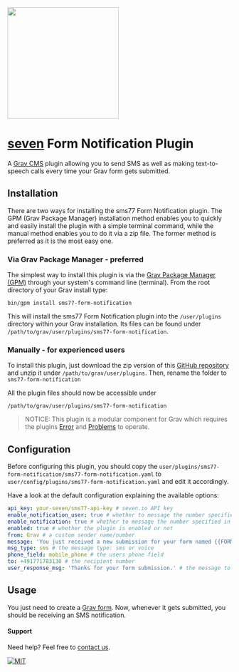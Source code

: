 <img src="https://www.seven.io/wp-content/uploads/Logo.svg" width="250" />

# [seven](https://www.seven.io) Form Notification Plugin

A [Grav CMS](https://github.com/getgrav/grav) plugin allowing you to send SMS as well as
making text-to-speech calls every time your Grav form gets submitted.

## Installation

There are two ways for installing the sms77 Form Notification plugin. The GPM (Grav
Package Manager) installation method enables you to quickly and easily install the plugin
with a simple terminal command, while the manual method enables you to do it via a zip
file. The former method is preferred as it is the most easy one.

### Via Grav Package Manager - preferred

The simplest way to install this plugin is via
the [Grav Package Manager (GPM)](https://learn.getgrav.org/advanced/grav-gpm) through your
system's command line (terminal). From the root directory of your Grav install type:

    bin/gpm install sms77-form-notification

This will install the sms77 Form Notification plugin into the `/user/plugins`
directory within your Grav installation. Its files can be found
under `/path/to/grav/user/plugins/sms77-form-notification`.

### Manually - for experienced users

To install this plugin, just download the zip version of
this [GitHub repository](https://github.com/omar-usman/grav-plugin-sms77-form-notification)
and unzip it under `/path/to/grav/user/plugins`. Then, rename the folder
to `sms77-form-notification`

All the plugin files should now be accessible under

    /path/to/grav/user/plugins/sms77-form-notification

> NOTICE: This plugin is a modular component for Grav which requires the plugins [Error](https://github.com/getgrav/grav-plugin-error) and [Problems](https://github.com/getgrav/grav-plugin-problems) to operate.

## Configuration

Before configuring this plugin, you should copy
the `user/plugins/sms77-form-notification/sms77-form-notification.yaml`
to `user/config/plugins/sms77-form-notification.yaml` and edit it accordingly.

Have a look at the default configuration explaining the available options:

```yaml
api_key: your-seven/sms77-api-key # seven.io API key
enable_notification_user: true # whether to message the number specified in the "phone_field" or not
enable_notification: true # whether to message the number specified in "to" or not
enabled: true # whether the plugin is enabled or not
from: Grav # a custom sender name/number
message: 'You just received a new submission for your form named {{FORM_NAME}}.' # the message text
msg_type: sms # the message type: sms or voice
phone_field: mobile_phone # the users phone field
to: +491771783130 # the recipient number
user_response_msg: 'Thanks for your form submission.' # the message to send to the number specified in the "phone_field"
```

## Usage

You just need to create a [Grav form](https://learn.getgrav.org/forms). Now, whenever it
gets submitted, you should be receiving an SMS notification.

#### Support

Need help? Feel free to [contact us](https://www.seven.io/en/company/contact/).

[![MIT](https://img.shields.io/badge/License-MIT-teal.svg)](LICENSE)
